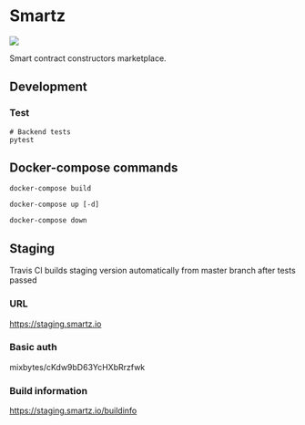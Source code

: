 # Smartz

![](https://travis-ci.com/mixbytes/smartz.svg?token=npMVUXhKXPw1Mau9yKyL&branch=master)

Smart contract constructors marketplace.

## Development

### Test

    # Backend tests
    pytest

## Docker-compose commands

    docker-compose build

    docker-compose up [-d]

    docker-compose down

## Staging

Travis CI builds staging version automatically from master branch after tests passed

### URL

https://staging.smartz.io

### Basic auth

mixbytes/cKdw9bD63YcHXbRrzfwk

### Build information

https://staging.smartz.io/buildinfo
